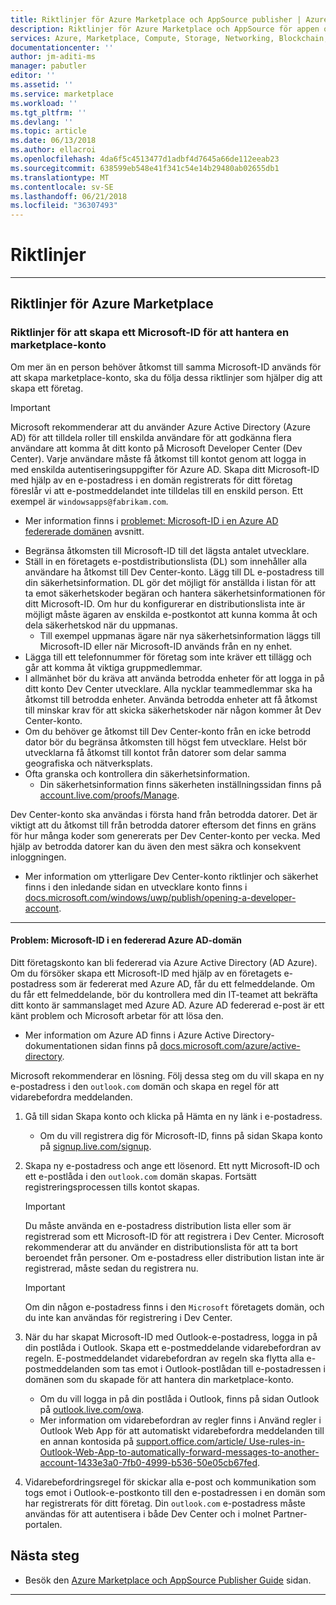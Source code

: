 ```yaml
---
title: Riktlinjer för Azure Marketplace och AppSource publisher | Azure
description: Riktlinjer för Azure Marketplace och AppSource för appen och tjänsten utgivare
services: Azure, Marketplace, Compute, Storage, Networking, Blockchain, Security
documentationcenter: ''
author: jm-aditi-ms
manager: pabutler
editor: ''
ms.assetid: ''
ms.service: marketplace
ms.workload: ''
ms.tgt_pltfrm: ''
ms.devlang: ''
ms.topic: article
ms.date: 06/13/2018
ms.author: ellacroi
ms.openlocfilehash: 4da6f5c4513477d1adbf4d7645a66de112eeab23
ms.sourcegitcommit: 638599eb548e41f341c54e14b29480ab02655db1
ms.translationtype: MT
ms.contentlocale: sv-SE
ms.lasthandoff: 06/21/2018
ms.locfileid: "36307493"
---
```

# <a name="guidelines"></a>Riktlinjer  

<!--
## Guidelines for AppSource  
-->
---  

## <a name="guidelines-for-azure-marketplace"></a>Riktlinjer för Azure Marketplace  

### <a name="guidelines-for-creating-a-microsoft-id-to-manage-a-marketplace-account"></a>Riktlinjer för att skapa ett Microsoft-ID för att hantera en marketplace-konto  
Om mer än en person behöver åtkomst till samma Microsoft-ID används för att skapa marketplace-konto, ska du följa dessa riktlinjer som hjälper dig att skapa ett företag. 

>[!IMPORTANT]
>Microsoft rekommenderar att du använder Azure Active Directory (Azure AD) för att tilldela roller till enskilda användare för att godkänna flera användare att komma åt ditt konto på Microsoft Developer Center (Dev Center). Varje användare måste få åtkomst till kontot genom att logga in med enskilda autentiseringsuppgifter för Azure AD. Skapa ditt Microsoft-ID med hjälp av en e-postadress i en domän registrerats för ditt företag föreslår vi att e-postmeddelandet inte tilldelas till en enskild person. Ett exempel är `windowsapps@fabrikam.com`.  
>*   Mer information finns i [problemet: Microsoft-ID i en Azure AD federerade domänen](#issue-microsoft-id-in-an-azure-ad-federated-domain) avsnitt.  

*   Begränsa åtkomsten till Microsoft-ID till det lägsta antalet utvecklare. 
*   Ställ in en företagets e-postdistributionslista (DL) som innehåller alla användare ha åtkomst till Dev Center-konto. Lägg till DL e-postadress till din säkerhetsinformation. DL gör det möjligt för anställda i listan för att ta emot säkerhetskoder begäran och hantera säkerhetsinformationen för ditt Microsoft-ID. Om hur du konfigurerar en distributionslista inte är möjligt måste ägaren av enskilda e-postkontot att kunna komma åt och dela säkerhetskod när du uppmanas.  
    *   Till exempel uppmanas ägare när nya säkerhetsinformation läggs till Microsoft-ID eller när Microsoft-ID används från en ny enhet.  
*   Lägga till ett telefonnummer för företag som inte kräver ett tillägg och går att komma åt viktiga gruppmedlemmar.  
*   I allmänhet bör du kräva att använda betrodda enheter för att logga in på ditt konto Dev Center utvecklare. Alla nycklar teammedlemmar ska ha åtkomst till betrodda enheter. Använda betrodda enheter att få åtkomst till minskar krav för att skicka säkerhetskoder när någon kommer åt Dev Center-konto.  
*   Om du behöver ge åtkomst till Dev Center-konto från en icke betrodd dator bör du begränsa åtkomsten till högst fem utvecklare. Helst bör utvecklarna få åtkomst till kontot från datorer som delar samma geografiska och nätverksplats.  
*   Ofta granska och kontrollera din säkerhetsinformation.  
    *   Din säkerhetsinformation finns säkerheten inställningssidan finns på [account.live.com/proofs/Manage](https://account.live.com/proofs/Manage).

Dev Center-konto ska användas i första hand från betrodda datorer. Det är viktigt att du åtkomst till från betrodda datorer eftersom det finns en gräns för hur många koder som genererats per Dev Center-konto per vecka. Med hjälp av betrodda datorer kan du även den mest säkra och konsekvent inloggningen. 
*   Mer information om ytterligare Dev Center-konto riktlinjer och säkerhet finns i den inledande sidan en utvecklare konto finns i [docs.microsoft.com/windows/uwp/publish/opening-a-developer-account](https://docs.microsoft.com/windows/uwp/publish/opening-a-developer-account). 

---  

#### <a name="issue-microsoft-id-in-an-azure-ad-federated-domain"></a>Problem: Microsoft-ID i en federerad Azure AD-domän  
Ditt företagskonto kan bli federerad via Azure Active Directory (AD Azure). Om du försöker skapa ett Microsoft-ID med hjälp av en företagets e-postadress som är federerat med Azure AD, får du ett felmeddelande. Om du får ett felmeddelande, bör du kontrollera med din IT-teamet att bekräfta ditt konto är sammanslaget med Azure AD. Azure AD federerad e-post är ett känt problem och Microsoft arbetar för att lösa den.  
*   Mer information om Azure AD finns i Azure Active Directory-dokumentationen sidan finns på [docs.microsoft.com/azure/active-directory](https://docs.microsoft.com/azure/active-directory).

Microsoft rekommenderar en lösning. Följ dessa steg om du vill skapa en ny e-postadress i den `outlook.com` domän och skapa en regel för att vidarebefordra meddelanden.  
1.  Gå till sidan Skapa konto och klicka på Hämta en ny länk i e-postadress. 
    *   Om du vill registrera dig för Microsoft-ID, finns på sidan Skapa konto på [signup.live.com/signup](https://signup.live.com/signup).  
2.  Skapa ny e-postadress och ange ett lösenord. Ett nytt Microsoft-ID och ett e-postlåda i den `outlook.com` domän skapas. Fortsätt registreringsprocessen tills kontot skapas.  

    >[!IMPORTANT]
    >Du måste använda en e-postadress distribution lista eller som är registrerad som ett Microsoft-ID för att registrera i Dev Center. Microsoft rekommenderar att du använder en distributionslista för att ta bort beroendet från personer. Om e-postadress eller distribution listan inte är registrerad, måste sedan du registrera nu.    

    >[!Important]
    >Om din någon e-postadress finns i den `Microsoft` företagets domän, och du inte kan användas för registrering i Dev Center.  

3.  När du har skapat Microsoft-ID med Outlook-e-postadress, logga in på din postlåda i Outlook. Skapa ett e-postmeddelande vidarebefordran av regeln. E-postmeddelandet vidarebefordran av regeln ska flytta alla e-postmeddelanden som tas emot i Outlook-postlådan till e-postadressen i domänen som du skapade för att hantera din marketplace-konto.  
    *   Om du vill logga in på din postlåda i Outlook, finns på sidan Outlook på [outlook.live.com/owa](https://outlook.live.com/owa).  
    *   Mer information om vidarebefordran av regler finns i Använd regler i Outlook Web App för att automatiskt vidarebefordra meddelanden till en annan kontosida på [support.office.com/article/ Use-rules-in-Outlook-Web-App-to-automatically-forward-messages-to-another-account-1433e3a0-7fb0-4999-b536-50e05cb67fed](https://support.office.com/article/Use-rules-in-Outlook-Web-App-to-automatically-forward-messages-to-another-account-1433e3a0-7fb0-4999-b536-50e05cb67fed).  

1.  Vidarebefordringsregel för skickar alla e-post och kommunikation som togs emot i Outlook-e-postkonto till den e-postadressen i en domän som har registrerats för ditt företag. Din `outlook.com` e-postadress måste användas för att autentisera i både Dev Center och i molnet Partner-portalen.  

## <a name="next-steps"></a>Nästa steg
*   Besök den [Azure Marketplace och AppSource Publisher Guide](./marketplace-publishers-guide.md) sidan.  
 
---  
